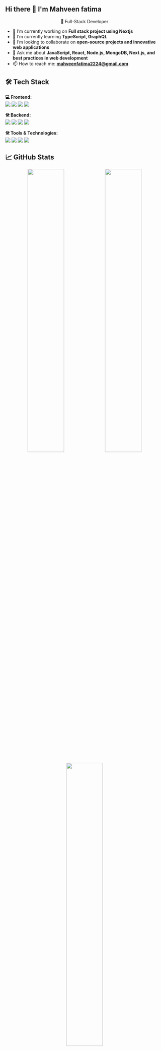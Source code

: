 ## Hi there 👋 I'm Mahveen fatima

<p align="center">
  🚀 Full-Stack Developer  
</p>


- 🔭 I’m currently working on **Full stack project using Nextjs**
- 🌱 I’m currently learning **TypeScript, GraphQL**
- 👯 I’m looking to collaborate on **open-source projects and innovative web applications**
- 💬 Ask me about **JavaScript, React, Node.js, MongoDB, Next.js, and best practices in web development** 
- 📫 How to reach me: **mahveenfatima2224@gmail.com** 

## 🛠 Tech Stack  

**💻 Frontend:**  
<img src="https://img.shields.io/badge/React-20232A?style=flat&logo=react" /> 
<img src="https://img.shields.io/badge/Next.js-000000?style=flat&logo=next.js" /> 
<img src="https://img.shields.io/badge/TailwindCSS-38B2AC?style=flat&logo=tailwind-css&bg=#20232A" /> 
<img src="https://img.shields.io/badge/TypeScript-3178C6?style=flat&logo=typescript" /> 

**🛠 Backend:**  
<img src="https://img.shields.io/badge/Node.js-43853D?style=flat&logo=node.js" /> 
<img src="https://img.shields.io/badge/Express.js-000000?style=flat&logo=express" /> 
<img src="https://img.shields.io/badge/MongoDB-47A248?style=flat&logo=mongodb" /> 
<img src="https://img.shields.io/badge/PostgreSQL-316192?style=flat&logo=postgresql" /> 

**🛠 Tools & Technologies:**  
<img src="https://img.shields.io/badge/Git-F05032?style=flat&logo=git" /> 
<img src="https://img.shields.io/badge/GitHub-181717?style=flat&logo=github" /> 
<img src="https://img.shields.io/badge/Postman-FF6C37?style=flat&logo=postman" /> 
<img src="https://img.shields.io/badge/VS%20Code-007ACC?style=flat&logo=visual-studio-code" />



## 📈 GitHub Stats  
<p align="center">
  <img src="https://github-readme-stats.vercel.app/api?username=mahveen-fatima&show_icons=true&theme=radical" width="48%" />
  <img src="https://github-readme-streak-stats.herokuapp.com/?user=mahveen-fatima&theme=radical" width="48%" />
</p>

<p align="center">
  <img src="https://github-readme-stats.vercel.app/api/top-langs/?username=mahveen-fatima&layout=compact&theme=radical" width="48%" />
</p>


![Profile Views](https://komarev.com/ghpvc/?username=mahveen-fatima&label=Profile%20Views&color=0e75b6&style=flat)


## 🌍 Connect With Me  
<p>
  <a href="https://linkedin.com/in/mahveen-fatima"><img src="https://img.shields.io/badge/LinkedIn-0A66C2?style=for-the-badge&logo=linkedin" /></a>
  <a href="mailto:mahveenfatima2224@gmail.com"><img src="https://img.shields.io/badge/Email-D14836?style=for-the-badge&logo=gmail" /></a>
</p>
 

